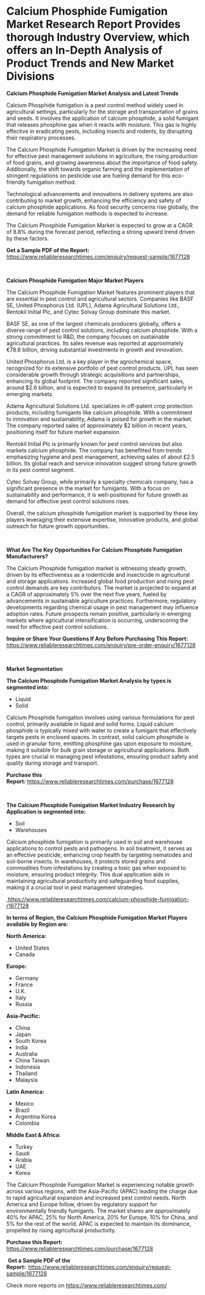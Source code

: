 <p><h1>Calcium Phosphide Fumigation Market Research Report Provides thorough Industry Overview, which offers an In-Depth Analysis of Product Trends and New Market Divisions</h1></p><p><strong>Calcium Phosphide Fumigation Market Analysis and Latest Trends</strong></p>
<p><p>Calcium Phosphide fumigation is a pest control method widely used in agricultural settings, particularly for the storage and transportation of grains and seeds. It involves the application of calcium phosphide, a solid fumigant that releases phosphine gas when it reacts with moisture. This gas is highly effective in eradicating pests, including insects and rodents, by disrupting their respiratory processes.</p><p>The Calcium Phosphide Fumigation Market is driven by the increasing need for effective pest management solutions in agriculture, the rising production of food grains, and growing awareness about the importance of food safety. Additionally, the shift towards organic farming and the implementation of stringent regulations on pesticide use are fueling demand for this eco-friendly fumigation method. </p><p>Technological advancements and innovations in delivery systems are also contributing to market growth, enhancing the efficiency and safety of calcium phosphide applications. As food security concerns rise globally, the demand for reliable fumigation methods is expected to increase.</p><p>The Calcium Phosphide Fumigation Market is expected to grow at a CAGR of 8.8% during the forecast period, reflecting a strong upward trend driven by these factors.</p></p>
<p><strong>Get a Sample PDF of the Report:&nbsp;</strong> <a href="https://www.reliableresearchtimes.com/enquiry/request-sample/1677128?utm_campaign=3293&utm_medium=2&utm_source=Github&utm_content=ia&utm_term=24032025&utm_id=calcium-phosphide-fumigation">https://www.reliableresearchtimes.com/enquiry/request-sample/1677128</a></p>
<p>&nbsp;</p>
<p><strong>Calcium Phosphide Fumigation Major Market Players</strong></p>
<p><p>The Calcium Phosphide Fumigation Market features prominent players that are essential in pest control and agricultural sectors. Companies like BASF SE, United Phosphorus Ltd. (UPL), Adama Agricultural Solutions Ltd., Rentokil Initial Plc, and Cytec Solvay Group dominate this market.</p><p>BASF SE, as one of the largest chemicals producers globally, offers a diverse range of pest control solutions, including calcium phosphide. With a strong commitment to R&D, the company focuses on sustainable agricultural practices. Its sales revenue was reported at approximately €78.6 billion, driving substantial investments in growth and innovation.</p><p>United Phosphorus Ltd. is a key player in the agrochemical space, recognized for its extensive portfolio of pest control products. UPL has seen considerable growth through strategic acquisitions and partnerships, enhancing its global footprint. The company reported significant sales, around $2.6 billion, and is expected to expand its presence, particularly in emerging markets.</p><p>Adama Agricultural Solutions Ltd. specializes in off-patent crop protection products, including fumigants like calcium phosphide. With a commitment to innovation and sustainability, Adama is poised for growth in the market. The company reported sales of approximately $2 billion in recent years, positioning itself for future market expansion.</p><p>Rentokil Initial Plc is primarily known for pest control services but also markets calcium phosphide. The company has benefitted from trends emphasizing hygiene and pest management, achieving sales of about £2.5 billion. Its global reach and service innovation suggest strong future growth in its pest control segment.</p><p>Cytec Solvay Group, while primarily a specialty chemicals company, has a significant presence in the market for fumigants. With a focus on sustainability and performance, it is well-positioned for future growth as demand for effective pest control solutions rises.</p><p>Overall, the calcium phosphide fumigation market is supported by these key players leveraging their extensive expertise, innovative products, and global outreach for future growth opportunities.</p></p>
<p>&nbsp;</p>
<p><strong>What Are The Key Opportunities For Calcium Phosphide Fumigation Manufacturers?</strong></p>
<p><p>The Calcium Phosphide fumigation market is witnessing steady growth, driven by its effectiveness as a rodenticide and insecticide in agricultural and storage applications. Increased global food production and rising pest control demands are key contributors. The market is projected to expand at a CAGR of approximately 5% over the next five years, fueled by advancements in sustainable agriculture practices. Furthermore, regulatory developments regarding chemical usage in pest management may influence adoption rates. Future prospects remain positive, particularly in emerging markets where agricultural intensification is occurring, underscoring the need for effective pest control solutions.</p></p>
<p><strong>Inquire or Share Your Questions If Any Before Purchasing This Report:</strong> <a href="https://www.reliableresearchtimes.com/enquiry/pre-order-enquiry/1677128?utm_campaign=3293&utm_medium=2&utm_source=Github&utm_content=ia&utm_term=24032025&utm_id=calcium-phosphide-fumigation">https://www.reliableresearchtimes.com/enquiry/pre-order-enquiry/1677128</a></p>
<p>&nbsp;</p>
<p><strong>Market Segmentation</strong></p>
<p><strong>The Calcium Phosphide Fumigation Market Analysis by types is segmented into:</strong></p>
<p><ul><li>Liquid</li><li>Solid</li></ul></p>
<p><p>Calcium Phosphide fumigation involves using various formulations for pest control, primarily available in liquid and solid forms. Liquid calcium phosphide is typically mixed with water to create a fumigant that effectively targets pests in enclosed spaces. In contrast, solid calcium phosphide is used in granular form, emitting phosphine gas upon exposure to moisture, making it suitable for bulk grain storage or agricultural applications. Both types are crucial in managing pest infestations, ensuring product safety and quality during storage and transport.</p></p>
<p><strong>Purchase this Report:&nbsp;</strong><a href="https://www.reliableresearchtimes.com/purchase/1677128?utm_campaign=3293&utm_medium=2&utm_source=Github&utm_content=ia&utm_term=24032025&utm_id=calcium-phosphide-fumigation">https://www.reliableresearchtimes.com/purchase/1677128</a></p>
<p>&nbsp;</p>
<p><strong>The Calcium Phosphide Fumigation Market Industry Research by Application is segmented into:</strong></p>
<p><ul><li>Soil</li><li>Warehouses</li></ul></p>
<p><p>Calcium phosphide fumigation is primarily used in soil and warehouse applications to control pests and pathogens. In soil treatment, it serves as an effective pesticide, enhancing crop health by targeting nematodes and soil-borne insects. In warehouses, it protects stored grains and commodities from infestations by creating a toxic gas when exposed to moisture, ensuring product integrity. This dual application aids in maintaining agricultural productivity and safeguarding food supplies, making it a crucial tool in pest management strategies.</p></p>
<p><a href="https://www.reliableresearchtimes.com/calcium-phosphide-fumigation-r1677128?utm_campaign=3293&utm_medium=2&utm_source=Github&utm_content=ia&utm_term=24032025&utm_id=calcium-phosphide-fumigation">&nbsp;https://www.reliableresearchtimes.com/calcium-phosphide-fumigation-r1677128</a></p>
<p><strong>In terms of Region, the Calcium Phosphide Fumigation Market Players available by Region are:</strong></p>
<p>
    <p> <strong> North America: </strong>
        <ul>
            <li>United States</li>
            <li>Canada</li>
        </ul>
        </p> 
    <p> <strong> Europe: </strong>
        <ul>
            <li>Germany</li>
            <li>France</li>
            <li>U.K.</li>
            <li>Italy</li>
            <li>Russia</li>
        </ul>
        </p> 
    <p> <strong> Asia-Pacific: </strong>
        <ul>
            <li>China</li>
            <li>Japan</li>
            <li>South Korea</li>
            <li>India</li>
            <li>Australia</li>
            <li>China Taiwan</li>
            <li>Indonesia</li>
            <li>Thailand</li>
            <li>Malaysia</li>
        </ul>
        </p> 
    <p> <strong> Latin America: </strong>
        <ul>
            <li>Mexico</li>
            <li>Brazil</li>
            <li>Argentina Korea</li>
            <li>Colombia</li>
        </ul>
        </p> 
    <p> <strong> Middle East & Africa: </strong>
        <ul>
            <li>Turkey</li>
            <li>Saudi</li>
            <li>Arabia</li>
            <li>UAE</li>
            <li>Korea</li>
        </ul>
    </p>
    </p>
<p><p>The Calcium Phosphide Fumigation Market is experiencing notable growth across various regions, with the Asia-Pacific (APAC) leading the charge due to rapid agricultural expansion and increased pest control needs. North America and Europe follow, driven by regulatory support for environmentally friendly fumigants. The market shares are approximately 40% for APAC, 25% for North America, 20% for Europe, 10% for China, and 5% for the rest of the world. APAC is expected to maintain its dominance, propelled by rising agricultural productivity.</p></p>
<p><strong>Purchase this Report: </strong><a href="https://www.reliableresearchtimes.com/purchase/1677128?utm_campaign=3293&utm_medium=2&utm_source=Github&utm_content=ia&utm_term=24032025&utm_id=calcium-phosphide-fumigation">https://www.reliableresearchtimes.com/purchase/1677128</a></p>
<p>&nbsp;<strong>Get a Sample PDF of the Report:&nbsp;&nbsp;</strong><a href="https://www.reliableresearchtimes.com/enquiry/request-sample/1677128?utm_campaign=3293&utm_medium=2&utm_source=Github&utm_content=ia&utm_term=24032025&utm_id=calcium-phosphide-fumigation">https://www.reliableresearchtimes.com/enquiry/request-sample/1677128</a></p>
<p><strong></strong></p>
<p>Check more reports on <a href="https://www.reliableresearchtimes.com/?utm_campaign=3293&utm_medium=2&utm_source=Github&utm_content=ia&utm_term=24032025&utm_id=calcium-phosphide-fumigation">https://www.reliableresearchtimes.com/</a></p>